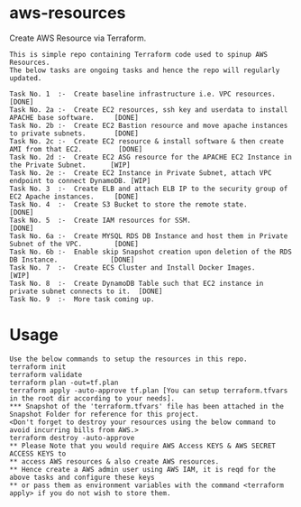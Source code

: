 # aws-resources
Create AWS Resource via Terraform.

    This is simple repo containing Terraform code used to spinup AWS Resources.
    The below tasks are ongoing tasks and hence the repo will regularly updated.
    
    Task No. 1  :-  Create baseline infrastructure i.e. VPC resources.                              [DONE]
    Task No. 2a :-  Create EC2 resources, ssh key and userdata to install APACHE base software.     [DONE]
    Task No. 2b :-  Create EC2 Bastion resource and move apache instances to private subnets.       [DONE]
    Task No. 2c :-  Create EC2 resource & install software & then create AMI from that EC2.         [DONE]
    Task No. 2d :-  Create EC2 ASG resource for the APACHE EC2 Instance in the Private Subnet.      [WIP]
    Task No. 2e :-  Create EC2 Instance in Private Subnet, attach VPC endpoint to connect DynamoDB. [WIP]
    Task No. 3  :-  Create ELB and attach ELB IP to the security group of EC2 Apache instances.     [DONE]
    Task No. 4  :-  Create S3 Bucket to store the remote state.                                     [DONE]
    Task No. 5  :-  Create IAM resources for SSM.                                                   [DONE]
    Task No. 6a :-  Create MYSQL RDS DB Instance and host them in Private Subnet of the VPC.        [DONE]
    Task No. 6b :-  Enable skip Snapshot creation upon deletion of the RDS DB Instance.             [DONE]
    Task No. 7  :-  Create ECS Cluster and Install Docker Images.                                   [WIP]
    Task No. 8  :-  Create DynamoDB Table such that EC2 instance in private subnet connects to it.  [DONE]
    Task No. 9  :-  More task coming up.
    
Usage
===================
    Use the below commands to setup the resources in this repo.
    terraform init
    terraform validate
    terraform plan -out=tf.plan
    terraform apply -auto-approve tf.plan [You can setup terraform.tfvars in the root dir according to your needs].
    *** Snapshot of the 'terraform.tfvars' file has been attached in the Snapshot Folder for reference for this project.
    <Don't forget to destroy your resources using the below command to avoid incurring bills from AWS.>
    terraform destroy -auto-approve
    ** Please Note that you would require AWS Access KEYS & AWS SECRET ACCESS KEYS to 
    ** access AWS resources & also create AWS resources. 
    ** Hence create a AWS admin user using AWS IAM, it is reqd for the above tasks and configure these keys  
    ** or pass them as environment variables with the command <terraform apply> if you do not wish to store them.
